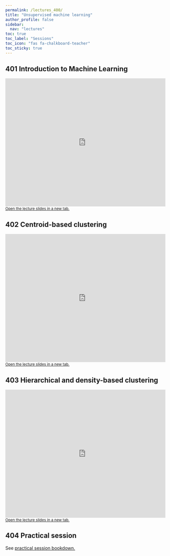 ```yaml
---
permalink: /lectures_400/
title: "Unsupervised machine learning"
author_profile: false
sidebar:
  nav: "lectures"
toc: true
toc_label: "Sessions"
toc_icon: "fas fa-chalkboard-teacher"
toc_sticky: true
---
```



## 401 Introduction to Machine Learning

<div style="position: relative; width: 500px; height: 400px;">
<iframe src="https://sdesabbata.github.io/granolarr/lectures/html/401_L_MachineLearningIntro.html" title="401_L_MachineLearningIntro" frameborder="0" style="width: 1000px; height: 800px; -webkit-transform: scale(0.5) translate(-500px,-400px);-moz-transform: scale(0.5) translate(-500px,-400px); "></iframe>
</div>

<small>
<a href="https://sdesabbata.github.io/granolarr/lectures/html/401_L_MachineLearningIntro" target="_blank">Open the lecture slides in a new tab.</a>
</small>

## 402 Centroid-based clustering

<div style="position: relative; width: 500px; height: 400px;">
<iframe src="https://sdesabbata.github.io/granolarr/lectures/html/402_L_ClusteringCentroid.html" title="402_L_ClusteringCentroid" frameborder="0" style="width: 1000px; height: 800px; -webkit-transform: scale(0.5) translate(-500px,-400px);-moz-transform: scale(0.5) translate(-500px,-400px); "></iframe>
</div>

<small>
<a href="https://sdesabbata.github.io/granolarr/lectures/html/402_L_ClusteringCentroid" target="_blank">Open the lecture slides in a new tab.</a>
</small>

## 403 Hierarchical and density-based clustering

<div style="position: relative; width: 500px; height: 400px;">
<iframe src="https://sdesabbata.github.io/granolarr/lectures/html/403_L_ClusteringHierarchicalDensity.html" title="403_L_ClusteringHierarchicalDensity" frameborder="0" style="width: 1000px; height: 800px; -webkit-transform: scale(0.5) translate(-500px,-400px);-moz-transform: scale(0.5) translate(-500px,-400px); "></iframe>
</div>

<small>
<a href="https://sdesabbata.github.io/granolarr/lectures/html/403_L_ClusteringHierarchicalDensity" target="_blank">Open the lecture slides in a new tab.</a>
</small>

## 404 Practical session

See <a href="https://sdesabbata.github.io/granolarr/practicals/bookdown/geodemographic-classification" target="_blank">practical session bookdown.</a>
